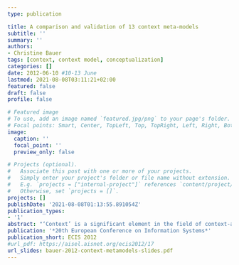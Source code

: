 ```yaml
---
type: publication

title: A comparison and validation of 13 context meta-models
subtitle: ''
summary: ''
authors:
- Christine Bauer
tags: [context, context model, conceptualization]
categories: []
date: 2012-06-10 #10-13 June
lastmod: 2021-08-08T03:11:21+02:00
featured: false
draft: false
profile: false

# Featured image
# To use, add an image named `featured.jpg/png` to your page's folder.
# Focal points: Smart, Center, TopLeft, Top, TopRight, Left, Right, BottomLeft, Bottom, BottomRight.
image:
  caption: ''
  focal_point: ''
  preview_only: false

# Projects (optional).
#   Associate this post with one or more of your projects.
#   Simply enter your project's folder or file name without extension.
#   E.g. `projects = ["internal-project"]` references `content/project/deep-learning/index.md`.
#   Otherwise, set `projects = []`.
projects: []
publishDate: '2021-08-08T01:13:55.891054Z'
publication_types:
- '1'
abstract: "‘Context’ is a significant element in the field of context-aware and pervasive computing. Thereby, a context meta-model defines context on an abstract level. Simultaneously, a context meta-model builds the basis for specific context models that support system designers in their decisions which context variables to integrate in a particular intelligent context-adaptive system. This paper compares 13 meta-models with respect to their scope. Taking an empirical approach, we matched the meta-models against context variables used in research practice. On the one hand, the meta-models find themselves well reflected by research practice, in a sense that the models’ context categories can be described by context variables reported in research. On the other hand, the results clearly indicate that each of the 13 context meta-models fails to describe the full landscape of context. Many context variables used in reported research are not covered by any of the analysed context meta-models. Accordingly, this paper calls on the research community to advance its basic theories continuously because the research field needs theories that reflect reality."
publication: '*20th European Conference on Information Systems*'
publication_short: ECIS 2012
#url_pdf: https://aisel.aisnet.org/ecis2012/17
url_slides: bauer-2012-context-metamodels-slides.pdf
---
```

